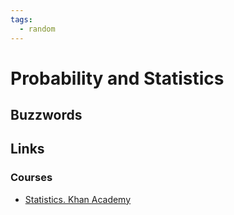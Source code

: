 ```yaml
---
tags:
  - random
---
```


# Probability and Statistics

## Buzzwords

<Buzzword text="Random variable"/>
<Buzzword text="Probability Distribution"/>
<Buzzword text="Estimators"/>
<Buzzword text="Expected value"/>
<Buzzword text="Variance"/>
<Buzzword text="Covariance"/>
<Buzzword text="Significance tests"/>
<Buzzword text="Hypothesis testing"/>
<Buzzword text="AB testing"/>

## Links

### Courses

- [Statistics. Khan Academy](https://www.khanacademy.org/math/ap-statistics)
